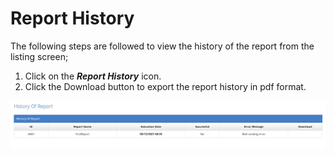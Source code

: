 # Report History

The following steps are followed to view the history of the report from the listing screen;

1. Click on the _**Report History**_ icon.
2. Click the Download button to export the report history in pdf format.

![](<../../.gitbook/assets/Screen Shot 2021-12-09 at 08.34.53.png>)

